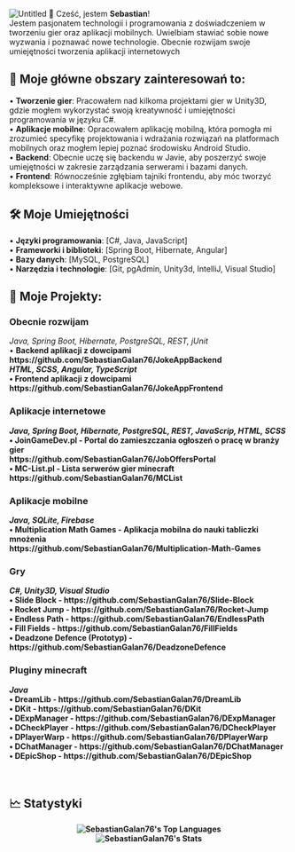 ![Untitled](https://github.com/user-attachments/assets/a4397597-1eb2-4c08-b13f-e7773c077177)
👋 Cześć, jestem <b>Sebastian</b>!<br>
Jestem pasjonatem technologii i programowania z doświadczeniem w tworzeniu gier oraz aplikacji mobilnych. Uwielbiam stawiać sobie nowe wyzwania i poznawać nowe technologie. Obecnie rozwijam swoje umiejętności tworzenia aplikacji internetowych

<h2>🧠 Moje główne obszary zainteresowań to:</h2>
• <b>Tworzenie gier</b>: Pracowałem nad kilkoma projektami gier w Unity3D, gdzie mogłem wykorzystać swoją kreatywność i umiejętności programowania w języku C#. <br>
• <b>Aplikacje mobilne</b>: Opracowałem aplikację mobilną, która pomogła mi zrozumieć specyfikę projektowania i wdrażania rozwiązań na platformach mobilnych oraz mogłem lepiej poznać środowisku Android Studio. <br>
• <b>Backend</b>: Obecnie uczę się backendu w Javie, aby poszerzyć swoje umiejętności w zakresie zarządzania serwerami i bazami danych. <br>
• <b>Frontend</b>: Równocześnie zgłębiam tajniki frontendu, aby móc tworzyć kompleksowe i interaktywne aplikacje webowe.

<h2>🛠️ Moje Umiejętności</h2>
• <b>Języki programowania</b>: [C#, Java, JavaScript] <br>
• <b>Frameworki i biblioteki</b>: [Spring Boot, Hibernate, Angular]<br>
• <b>Bazy danych</b>: [MySQL, PostgreSQL]<br>
• <b>Narzędzia i technologie</b>: [Git, pgAdmin, Unity3d, IntelliJ, Visual Studio]<br>

<h2>🚀 Moje Projekty:</h2>
<h3>Obecnie rozwijam</h3>
<i>Java, Spring Boot, Hibernate, PostgreSQL, REST, jUnit</i> <br>
• <b>Backend aplikacji z dowcipami<br>
https://github.com/SebastianGalan76/JokeAppBackend
<br>
<i>HTML, SCSS, Angular, TypeScript</i> <br>
• <b>Frontend aplikacji z dowcipami<br>
https://github.com/SebastianGalan76/JokeAppFrontend
<br>

<h3>Aplikacje internetowe</h3>
<i>Java, Spring Boot, Hibernate, PostgreSQL, REST, JavaScrip, HTML, SCSS</i><br>
• <b>JoinGameDev.pl</b> - Portal do zamieszczania ogłoszeń o pracę w branży gier<br>
https://github.com/SebastianGalan76/JobOffersPortal
<br>
• <b>MC-List.pl</b> - Lista serwerów gier minecraft<br>
https://github.com/SebastianGalan76/MCList
<br>

<h3>Aplikacje mobilne</h3>
<i>Java, SQLite, Firebase</i><br>
• <b>Multiplication Math Games</b> - Aplikacja mobilna do nauki tabliczki mnożenia<br>
https://github.com/SebastianGalan76/Multiplication-Math-Games
<br>

<h3>Gry</h3>
<i>C#, Unity3D, Visual Studio</i><br>
• <b>Slide Block</b> - https://github.com/SebastianGalan76/Slide-Block <br>
• <b>Rocket Jump</b> - https://github.com/SebastianGalan76/Rocket-Jump <br>
• <b>Endless Path</b> - https://github.com/SebastianGalan76/EndlessPath <br>
• <b>Fill Fields</b> - https://github.com/SebastianGalan76/FillFields <br>
• <b>Deadzone Defence (Prototyp)</b> - https://github.com/SebastianGalan76/DeadzoneDefence
<br>

<h3>Pluginy minecraft</h3>
<i>Java</i><br>
• <b>DreamLib</b> - https://github.com/SebastianGalan76/DreamLib <br>
• <b>DKit</b> - https://github.com/SebastianGalan76/DKit <br>
• <b>DExpManager</b> - https://github.com/SebastianGalan76/DExpManager <br>
• <b>DCheckPlayer</b> - https://github.com/SebastianGalan76/DCheckPlayer <br>
• <b>DPlayerWarp</b> - https://github.com/SebastianGalan76/DPlayerWarp <br>
• <b>DChatManager</b> - https://github.com/SebastianGalan76/DChatManager <br>
• <b>DEpicShop</b> - https://github.com/SebastianGalan76/DEpicShop <br>
<br><br>

<h2>🗠 Statystyki</h2>
<div align="center">

![SebastianGalan76's Top Languages](https://github-readme-stats.vercel.app/api/top-langs/?username=SebastianGalan76&theme=vue-dark&show_icons=true&hide_border=true&layout=compact) <br>
  ![SebastianGalan76's Stats](https://github-readme-stats.vercel.app/api?username=SebastianGalan76&theme=vue-dark&show_icons=true&hide_border=true&count_private=true) <br>

</div>
